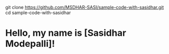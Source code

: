 git clone https://github.com/MSDHAR-SASI/sample-code-with-sasidhar.git
cd sample-code-with-sasidhar


<!DOCTYPE html>
<html lang="en">
<head>
    <meta charset="UTF-8">
    <meta name="viewport" content="width=device-width, initial-scale=1.0">
    <title>sample-code-with-sasidhar</title>
</head>
<body>
    <h1>Hello, my name is [Sasidhar Modepalli]!</h1>
</body>
</html>
